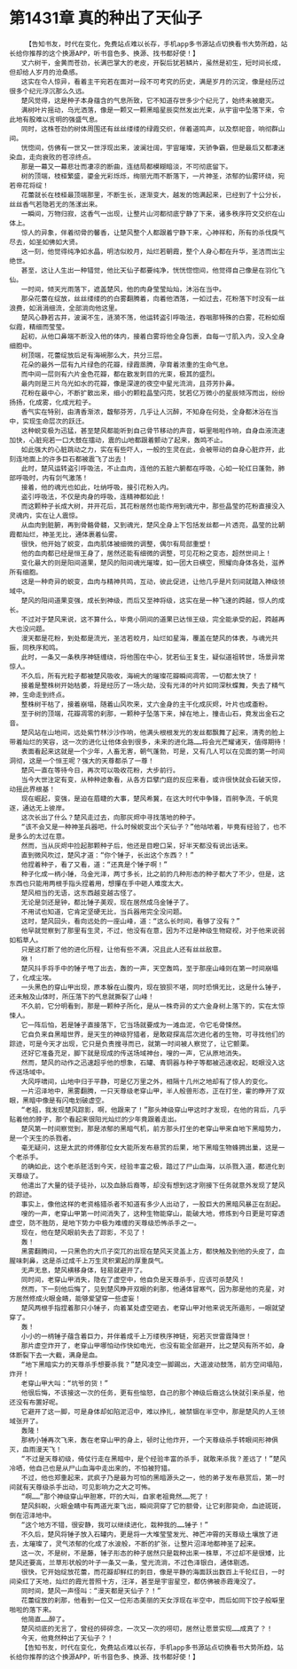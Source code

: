 # 第1431章 真的种出了天仙子
        【告知书友，时代在变化，免费站点难以长存，手机app多书源站点切换看书大势所趋，站长给你推荐的这个换源APP，听书音色多、换源、找书都好使！】
       丈六树干，金黄而苍劲，长满巴掌大的老皮，开裂后犹若鳞片，虽然是初生，短时间长成，但却给人岁月的沧桑感。
       这实在令人惊异，看着主干宛若在面对一段不可考究的历史，满是岁月的沉淀，像是经历过很多个纪元浮沉那么久远。
       楚风觉得，这是种子本身蕴含的气息所致，它不知道存世多少个纪元了，始终未被磨灭。
       满树叶片摇动，乌光洒落，像是一颗又一颗黑暗星辰突然发出光束，从宇宙中坠落下来，令此地有股难以言明的强盛气息。
       同时，这株苍劲的树体周围还有丝丝缕缕的绿霞交织，伴着道鸣声，以及祭祀音，响彻群山间。
       恍惚间，仿佛有一世又一世浮现出来，波澜壮阔，宇宙璀璨，天骄争霸，但是最后又都凄迷染血，走向衰败的苍凉终点。
       那是一幕又一幕悲壮而凄凉的断曲，连结局都模糊暗淡，不可彻底留下。
       树的顶端，枝桠繁盛，鎏金光彩烁烁，绚丽光雨不断落下，一片神圣，浓郁的仙雾环绕，宛若帝花将绽！
       花蕾就长在枝桠最顶端那里，不断生长，逐渐变大，越发的饱满起来，已经到了十公分长，丝丝香气若隐若无的荡漾出来。
       一瞬间，万物归寂，这香气一出现，让整片山河都彻底宁静了下来，诸多秩序符文交织在山体上。
       惊人的异象，伴着彻骨的馨香，让楚风整个人都跟着宁静下来，心神祥和，所有的杀伐戾气尽去，如圣如佛如大贤。
       这一刻，他觉得纯净如水晶，明洁似皎月，灿烂若朝霞，整个人身心都在升华，圣洁而出尘绝世。
       甚至，这让人生出一种错觉，他比天仙子都要纯净，恍恍惚惚间，他觉得自己像是在羽化飞仙。
       一时间，倾天光雨落下，遮盖楚风，他的肉身莹莹灿灿，沐浴在当中。
       那朵花蕾在绽放，丝丝缕缕的的白雾翻腾着，向着他洒落，一如过去，花粉落下时没有一丝浪费，如涓涓细流，全部淌向他这里。
       楚风心静若古井，波澜不生，涟漪不荡，他运转盗引呼吸法，吞咽那特殊的白雾，花粉如烟似霞，精细而莹莹。
       起初，从他口鼻端不断没入他的体内，接着白雾将他全身包裹，自每一寸肌入内，没入全身细胞中。
       树顶端，花蕾绽放后足有海碗那么大，共分三层。
       花朵的最外一层有九片绿色的花瓣，绿霞蒸腾，孕育着浓重的生命气息。
       而中间一层则有六片金色花瓣，都在散发刺目的光束，极其的盛烈。
       最内则是三片乌光如水的花瓣，像是深邃的夜空中星光流淌，且芬芳扑鼻。
       花粉在最中心，不断扩散出来，细小的颗粒晶莹闪亮，犹若亿万微小的星辰倾泻而出，纷纷扬扬，化成雾，化成光粒子。
       香气实在特别，由清香渐浓，馥郁芬芳，几乎让人沉醉，不知身在何处，全身都沐浴在当中，实现生命层次的跃迁。
       这种蜕变极为迅猛，甚至楚风都能听到自己骨节移动的声音，噼里啪啦作响，自身血液流速加快，心脏宛若一口大鼓在擂动，震的山地都跟着颤动了起来，轰鸣不止。
       如此强大的心脏跳动之力，实在有些吓人，一般的生灵在此，会被带动的自身心脏炸开，此刻连地面上的许多巨石都被震飞了出去！
       此时，楚风运转盗引呼吸法，不止血肉，连他的五脏六腑都在呼吸，心如一轮红日蓬勃，肺部呼吸时，内有剑气激荡！
       接着，他的魂光也如此，吐纳呼吸，接引花粉入内。
       盗引呼吸法，不仅是肉身的呼吸，连精神都如此！
       而这颗种子长成大树，并开花后，其花粉居然也能作用到魂光中，那些晶莹的花粉直接没入灵魂内，实在让人震惊。
       从血肉到脏腑，再到骨骼骨髓，又到魂光，楚风全身上下包括发丝都一片透亮，晶莹的比朝霞都灿烂，神圣无比，通体裹着仙雾。
       很快，他开始了蜕变，血肉肌体被细微的调整，偶尔有局部重塑！
       他的血肉都已经是恒王身了，居然还能有细微的调整，可见花粉之变态，超然世间上！
       变化最大的则是阳间道果，楚风的阳间魂光璀璨，如一团大日横空，照耀向身体各处，滋养所有细胞。
       这是一种奇异的蜕变，血肉与精神共鸣，互动，彼此促进，让他几乎是片刻间就踏入神级领域中。
       楚风的阳间道果变强，成长到神级，而后又至神将级，这实在是一种飞速的跨越，惊人的成长。
       不过对于楚风来说，这不算什么，毕竟小阴间的道果已达恒王级，完全能承受的起，跨越再大也没问题。
       漫天都是花粉，到处都是流光，圣洁若皎月，灿烂如星海，覆盖在楚风的体表，与魂光共振，同秩序和鸣。
       此时，一条又一条秩序神链缠绕，将他围在中心，犹若仙王复生，疑似道祖转世，场景异常惊人。
       不久后，所有光粒子都被楚风吸收，海碗大的璀璨花瓣瞬间凋零，一切都太快了！
       接着是整株树开始枯萎，将是经历了一场火劫，没有光泽的叶片如同深秋蝶舞，失去了精气神，生命走到终点。
       整株树干枯了，接着崩塌，随着山风吹来，丈六金身的主干化成灰烬，叶片也成齑粉。
       至于树的顶端，花瓣凋零的刹那，一颗种子坠落下来，掉在地上，撞击山石，竟发出金石之音。
       楚风站在山地间，远处紫竹林沙沙作响，他满头根根发光的发丝都飘舞了起来，清秀的脸上带着灿烂的笑容，这一次的进化让他体会到很多，未来的进化路……将会光芒耀诸天，值得期待！
       表面看起来这就是一个少年，人畜无害，朝气蓬勃，可是，又有几人可以在见面的第一时间洞彻，这是一个恒王呢？强大的天尊都杀了一尊！
       楚风一直在等待今日，再次可以吸收花粉，大步前行。
       当今大世注定有变，从种种迹象看，从各方巨擘门庭的反应来看，或许很快就会石破天惊，动摇此界根基！
       现在崛起，变强，是迫在眉睫的大事，楚风希冀，在这大时代中争锋，百舸争流，千帆竞逐，通达无上彼岸。
       这次长出了什么？楚风走过去，向那灰烬中寻找落地的种子。
       “该不会又是一种神圣兵器吧，什么时候蜕变出个天仙子？”他咕哝着，毕竟有经验了，也不是多么的太过在意。
       然而，当从灰烬中捡起那颗种子后，他还是目瞪口呆，好半天都没有说出话来。
       直到微风吹过，楚风才道：“你个锤子，长出这个东西？！”
       他捏着种子，看了又看，道：“还真是个锤子啊！”
       种子化成一柄小锤，乌金光泽，两寸多长，比之前的几种形态的种子都大了不少，但是，这东西也只能用两根手指头捏着用，想攥在手中砸人难度太大。
       楚风相当的无语，这东西越变越古怪了。
       无论是剑还是钟，都比锤子美观，现在居然成乌金锤子了。
       不用试也知道，它肯定坚硬无比，当兵器用完全没问题。
       这时，楚风回头，看向远处的一座山峰，道：“这么长时间，看够了没有？”
       他早就觉察到了那里有生灵，不过，他没有在意，因为不过是神级生物窥视，对于他来说弱如稻草人。
       只是这打断了他的进化历程，让他有些不满，况且此人还有丝丝敌意。
       咻！
       楚风抖手将手中的锤子甩了出去，轰的一声，天空轰鸣，至于那座山峰则在第一时间崩塌了，化成尘埃。
       一头黑色的穿山甲出现，原本躲在山腹内，现在狼狈不堪，同时恐惧无比，这是什么锤子，还未触及山体时，所压落下的气息就撕裂了山峰！
       不久前，它分明看到，那是一颗种子所化，是从一株奇异的丈六金身树上落下的，实在太惊悚人。
       它一阵后怕，若是锤子直接落下，它当场就要成为一滩血泥，令它毛骨悚然。
       它自负来自黑暗世界，是天生的神级狩猎者，是敢窥探高层次进化者的生物，可寻找他们的踪迹，可是今天才出现，它只是负责搜寻而已，就第一时间被人察觉了，让它颤栗。
       还好它准备充足，脚下就是现成的传送场域神台，嗖的一声，它从原地消失。
       然而，楚风的动作之迅速超乎他的想象，石罐、青铜器与种子等都被迅速收起，眨眼没入这传送场域中。
       大风呼啸间，山地中归于平静，可是亿万里之外，相隔十几州之地却有了惊人的变化。
       一片沼泽地中，黑雾翻腾，一只天尊级老穿山甲，半人般兽形态，正在打坐，霍的睁开了双眼，黑暗中像是有闪电划破虚空。
       “老祖，我发现楚风踪影，啊，他跟来了！”那头神级穿山甲这时才发现，在他的背后，几乎贴着他的脖子，那个看起来很阳光灿烂的少年竟跟着走出。
       楚风第一时间察觉到，那是浓郁的黑暗气机，前方那头打坐的老穿山甲来自地下黑暗势力，是一个天生的杀戮者。
       毫无疑问，这是太武的师傅那位女大能所发布悬赏的后果，地下黑暗生物蜂拥出巢，这是一个老杀手。
       的确如此，这个老杀胚活到今天，经验丰富之极，踏过了尸山血海，以杀戮入道，都进化到天尊级了。
       他遣出了大量的徒子徒孙，以及血脉后裔等，却没有想到这才刚接下任务就意外发现了楚风的踪迹。
       事实上，像他这样的老资格猎杀者不知道有多少人出动了，一股巨大的黑暗风暴正在刮起。
       嗖的一声，老穿山甲第一时间消失了，这种生物能穿山，能破大地，修炼到今日更是可穿透虚空，防不胜防，是地下势力中极为难缠的天尊级恐怖杀手之一。
       现在，他在楚风眼前失去了踪影，不见了！
       轰！
       黑雾翻腾间，一只黑色的大爪子突兀的出现在楚风天灵盖上方，都快触及到他的头皮了，血腥味刺鼻，这是杀过成千上万生灵积累起的厚重戾气。
       无声无息，楚风横移身体，轻易就避开了。
       同时间，老穿山甲消失，隐在了虚空中，他自负是天尊杀手，应该可杀楚风！
       然而，下一刻他后悔了，见到楚风睁开双眼的刹那，他通体冒寒气，因为那是他的克星，对方居然修成火眼金睛，能够爱望穿一些虚妄！
       楚风两根手指捏着那只小锤子，向着某处虚空砸去，老穿山甲对他来说无所遁形，一眼就望穿了。
       轰！
       小小的一柄锤子蕴含着巨力，并伴着成千上万缕秩序神链，宛若灭世雷霆降世！
       那片虚空炸开了，老穿山甲哪怕动作快如电光，也没有能全部避开，比之楚风有所不如，身体断裂下去一大截，满身是血。
       “地下黑暗实力的天尊杀手想要杀我？”楚风凌空一脚踢出，大道波动鼓荡，前方空间塌陷，炸开！
       老穿山甲大叫：“坑爷的货！”
       他很后悔，不该接这一次的任务，更有些恼怒，自己的那个神级后裔这么快就引来杀星，他还没有布置好呢。
       它避开了这一脚，可是身体却如陷泥沼中，难以挣扎，被禁锢在半空中，那是楚风的人王领域张开了。
       轰隆！
       那柄小锤再次飞来，轰在老穿山甲的身上，顿时让他炸开，一个天尊级杀手转眼间形神俱灭，血雨漫天飞！
       “不过是天尊初级，倚仗行走在黑暗中，是个经验丰富的杀手，就敢来杀我？差远了！”楚风冷哂，他自己也是从尸山血海中走出来的，不怕被狩猎。
       不过，他也郑重起来，武疯子乃是最为可怕的黑暗源头之一，他的弟子发布悬赏后，第一时间就有天尊级杀手出动，可见影响力之大之可怖。
       “啊……”那个神级穿山甲胆寒，吓的大叫，自家老祖竟然……死了！
       楚风斜睨，火眼金睛中有两道光束飞出，瞬间洞穿了它的额骨，让它刹那毙命，血迹斑斑，倒在沼泽地中。
       “这个地方不错，很安静，我可以继续进化，栽种我的……锤子！”
       不久后，楚风将锤子放入石罐内，更是将一大堆莹莹发光、神芒冲霄的天尊级土壤放了进去，太璀璨了，灵气浓郁的化成了水波般，不断的扩张，让整片沼泽地都神圣了起来。
       这一次，不是树，不是藤，锤子形态的种子居然只是栽种出来一株草，不过却不是很矮，比楚风还要高，兰草形状般的叶子一条又一条，莹光流淌，不过色泽银白，通体剔透。
       很快，它开始绽放花蕾，而花瓣却鲜红的刺目，像是平静的海面跃出数百上千轮红日，一时间染红了天地，灿烂的霞光普照十方，汪洋，甚至是宇宙星空，都仿佛被赤霞淹没了。
       同时间，楚风一声怪叫：“漫天都是天仙子？！”
       花蕾绽放的刹那，他看到一位又一位形态美丽的天女浮现在半空中，而后如同下饺子般噼里啪啦的落下来。
       他简直……醉了。
       楚风彻底的无言了，曾经的碎碎念，一次又一次的唠叨，居然让愿景实现……成真了？！
       今天，他竟然种出了天仙子？！
       【告知书友，时代在变化，免费站点难以长存，手机app多书源站点切换看书大势所趋，站长给你推荐的这个换源APP，听书音色多、换源、找书都好使！】